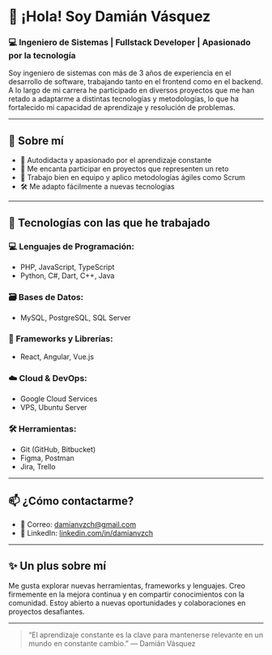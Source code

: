 # 👋 ¡Hola! Soy Damián Vásquez

### 💻 Ingeniero de Sistemas | Fullstack Developer | Apasionado por la tecnología

Soy ingeniero de sistemas con más de 3 años de experiencia en el desarrollo de software, trabajando tanto en el frontend como en el backend. A lo largo de mi carrera he participado en diversos proyectos que me han retado a adaptarme a distintas tecnologías y metodologías, lo que ha fortalecido mi capacidad de aprendizaje y resolución de problemas.

---

## 🧠 Sobre mí

- 🎯 Autodidacta y apasionado por el aprendizaje constante  
- 🚀 Me encanta participar en proyectos que representen un reto  
- 👥 Trabajo bien en equipo y aplico metodologías ágiles como Scrum  
- 🛠️ Me adapto fácilmente a nuevas tecnologías  

---

## 🧰 Tecnologías con las que he trabajado

### 💻 Lenguajes de Programación:
- PHP, JavaScript, TypeScript  
- Python, C#, Dart, C++, Java  

### 🗃️ Bases de Datos:
- MySQL, PostgreSQL, SQL Server  

### 🧩 Frameworks y Librerías:
- React, Angular, Vue.js  

### ☁️ Cloud & DevOps:
- Google Cloud Services  
- VPS, Ubuntu Server  

### 🛠️ Herramientas:
- Git (GitHub, Bitbucket)  
- Figma, Postman  
- Jira, Trello  

---

## 📫 ¿Cómo contactarme?

- 📧 Correo: [damianvzch@gmail.com](mailto:damianvzch@gmail.com)  
- 💼 LinkedIn: [linkedin.com/in/damianvzch](https://www.linkedin.com/in/damianvzch)

---

## ✨ Un plus sobre mí

Me gusta explorar nuevas herramientas, frameworks y lenguajes. Creo firmemente en la mejora continua y en compartir conocimientos con la comunidad. Estoy abierto a nuevas oportunidades y colaboraciones en proyectos desafiantes.

---

> “El aprendizaje constante es la clave para mantenerse relevante en un mundo en constante cambio.” — Damián Vásquez
